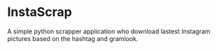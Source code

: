 # InstaScrap

A simple python scrapper application who download lastest Instagram pictures based on the hashtag and gramlook.
